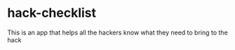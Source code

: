 # hack-checklist
This is an app that helps all the hackers know what they need to bring to the hack
